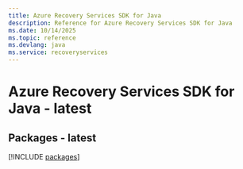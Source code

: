 ```yaml
---
title: Azure Recovery Services SDK for Java
description: Reference for Azure Recovery Services SDK for Java
ms.date: 10/14/2025
ms.topic: reference
ms.devlang: java
ms.service: recoveryservices
---
```

# Azure Recovery Services SDK for Java - latest
## Packages - latest
[!INCLUDE [packages](recovery-services-index.md)]